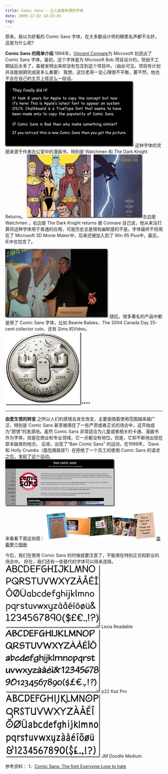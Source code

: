```yaml
---
title: Comic Sans - 让人由爱到恨的字体
date: 2009-12-02 18:25:01
tag: 
---
```


原来，我以为好看的 Comic Sans 字体，在大多数设计师的眼里名声都不太好，这是为什么呢?

**Comic Sans 的简单介绍**
1994年，[Vincent Connare](http://www.connare.com/whycomic.htm)为 Microsoft 创造出了 Comic Sans 字体。最初，这个字体是为 Microsoft Bob 项目设计的，但由于工期延后太多了，虽被发明出来却没有包含到这个项目中。（由此可见，项目有计划并且能按期完成是多么重要）
我想，这位老哥一定心理很不平衡，要不然，他也不会在自己的主页上挂这么一段话。
[![](./20091202-comic-sans/8888_thumb.jpg)](http://images.cnblogs.com/cnblogs_com/cocowool/WindowsLiveWriter/ComicSans_F9F2/8888_2.jpg)
这种字体的灵感来源于作者办公室中的漫画书，特别是 Watchmen 和 The Dark Knight Returns。
[![](./20091202-comic-sans/9999_thumb.jpg)](http://images.cnblogs.com/cnblogs_com/cocowool/WindowsLiveWriter/ComicSans_F9F2/9999_2.jpg)左边是 Watchmen ，右边是 The Dark Knight returns
据 Connare 自己说，他从来没打算将这种字体用于普通的应用，可是历史总是很有幽默感的不是。字体最终不但用在了 Microsoft 3D Movie Maker中，后来还被加入到了 Win 95 Plus中，最后，IE中也包含了。

[![](./20091202-comic-sans/1112_thumb.jpg)](http://images.cnblogs.com/cnblogs_com/cocowool/WindowsLiveWriter/ComicSans_F9F2/1112_2.jpg)
随后，很多著名的产品中都是用了 Comic Sans 字体，比如 Beanie Babies、The 2004 Canada Day 25-cent collector coin、还有 Sims 的Video。
[![](./20091202-comic-sans/1113_thumb.jpg)](http://images.cnblogs.com/cnblogs_com/cocowool/WindowsLiveWriter/ComicSans_F9F2/1113_2.jpg)****
****
**由爱生恨的转变**
之所以人们的感情会发生改变，主要是随着使用范围越来越广泛，特别是 Comic Sans 甚至被用在了一些严肃或者正式的场合中，这开始成为“原恨”的发源地。虽然 Comic Sans 非常适合为儿童或者相关的卡通、漫画书作为字体，但是在商业和专业领域，它一点都没有地位。但是，它却不断地出现在原本缺席的地方。
后来，出现了“Ban Comic Sans” 的运动，在1999年， Dave 和 Holly Crumbs（面包屑路径?）在拒绝了一个员工的使用 Comic Sans 的请求之后，发起了这个运动。
[![](./20091202-comic-sans/1114_thumb.jpg)](http://images.cnblogs.com/cnblogs_com/cocowool/WindowsLiveWriter/ComicSans_F9F2/1114_2.jpg)

来看看下面这些图：
[![](./20091202-comic-sans/InlineRepresentationb98522b4-a3e9-4129-8cf2-de4b0a343c1b.jpg)](http://cid-6d91f26b21cae06b.skydrive.live.com/redir.aspx?page=browse&resid=6D91F26B21CAE06B!267&ct=photos)[查看整个相册](http://cid-6d91f26b21cae06b.skydrive.live.com/redir.aspx?page=browse&resid=6D91F26B21CAE06B!267&ct=photos)

今后，我们在使用 Comic Sans 的时候就要注意了，不能用在特别正式和职业的场合中。
好在，我们还有一些替代的字体可以用来选择。
[![](./20091202-comic-sans/1121_thumb.jpg)](http://images.cnblogs.com/cnblogs_com/cocowool/WindowsLiveWriter/ComicSans_F9F2/1121_2.jpg)
Lexia Readable
[![](./20091202-comic-sans/1122_thumb.jpg)](http://images.cnblogs.com/cnblogs_com/cocowool/WindowsLiveWriter/ComicSans_F9F2/1122_2.jpg)
p22 Kaz Pro
[![](./20091202-comic-sans/1123_thumb.jpg)](http://images.cnblogs.com/cnblogs_com/cocowool/WindowsLiveWriter/ComicSans_F9F2/1123_2.jpg)
JM Doodle Medium

参考资料：
1、[Comic Sans: The font Everyone Love to hate](http://sixrevisions.com/graphics-design/comic-sans-the-font-everyone-loves-to-hate/?utm_source=feedburner&utm_medium=feed&utm_campaign=Feed%3A+SixRevisions+%28Six+Revisions%29&utm_content=Google+Reader)












